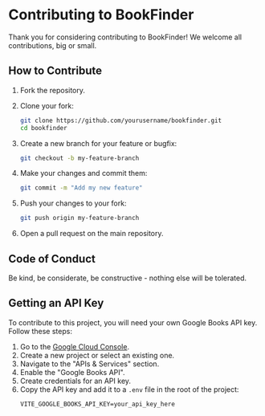 # Contributing to BookFinder

Thank you for considering contributing to BookFinder! We welcome all contributions, big or small.

## How to Contribute

1. Fork the repository.
2. Clone your fork:

   ```sh
   git clone https://github.com/yourusername/bookfinder.git
   cd bookfinder
   ```

3. Create a new branch for your feature or bugfix:

   ```sh
   git checkout -b my-feature-branch
   ```

4. Make your changes and commit them:

   ```sh
   git commit -m "Add my new feature"
   ```

5. Push your changes to your fork:

   ```sh
   git push origin my-feature-branch
   ```

6. Open a pull request on the main repository.

## Code of Conduct

Be kind, be considerate, be constructive - nothing else will be tolerated.

## Getting an API Key

To contribute to this project, you will need your own Google Books API key. Follow these steps:

1. Go to the [Google Cloud Console](https://console.cloud.google.com/).
2. Create a new project or select an existing one.
3. Navigate to the "APIs & Services" section.
4. Enable the "Google Books API".
5. Create credentials for an API key.
6. Copy the API key and add it to a `.env` file in the root of the project:
   ```env
   VITE_GOOGLE_BOOKS_API_KEY=your_api_key_here
   ```
